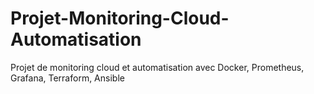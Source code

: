 # Projet-Monitoring-Cloud-Automatisation
Projet de monitoring cloud et automatisation avec Docker, Prometheus, Grafana, Terraform, Ansible
